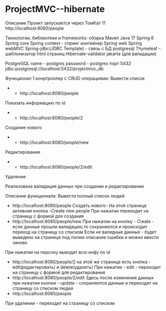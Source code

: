 # ProjectMVC--hibernate

Описание
Проект запускается через ТомКат 11
http://localhost:8080/people

Технологии, библиотеки и frameworks:
сборка Maven
Java 17
Spring 6
Spring core
Spring context - спринг контейнер
Spring web
Spring webMVC
Spring-jdbc(JDBC Template) - связь с БД
postgresql 
Thymeleaf - шаблонизатор html страниц
Hibernate-validator
jakarta (для валидации)


PostgreSQL
name - postgres
password - postgres
порт 5432
jdbc:postgresql://localhost:5432/projectmvc_db


Функционал 1 конртроллер с CRUD операциями:
Вывести список
- - http://localhost:8080/people

Показать информацию по id
- - http://localhost:8080/people/2

Создание нового
- - http://localhost:8080/people/new

Редактирование
- - http://localhost:8080/people/2/edit

Удаление

Реализована валидация данных при создании и редактировании

Описание функционала:
Вывести полный список людей
- http://localhost:8080/people
Создать нового-
На этой странице активная кнопка -Create new people
При нажатии переходит  на страницу с формой для создания 
- http://localhost:8080/people/new
При нажатии на кнопку - Create - если данные прошли валидацию,то сохраняются и  происходит переход на страницу со списком
Если не валидные данные -  будет выведено на странице под полем описание ошибки и можно ввести заново

При нажатии на персону выводит всю инфу по id
- http://localhost:8080/people/2
  на этой же странице есть кнопка  -  edit(редактировать) и delete(удалить)
При нажатии - edit - переходит на страницу с формой для редактирования
- http://localhost:8080/people/2/edit
Здесь после изменения данных при нажатии кнопки - update - сохраняются данные и переходит на страницу со списком людей 
- http://localhost:8080/people

При удалении - переходит на страницу со списком
